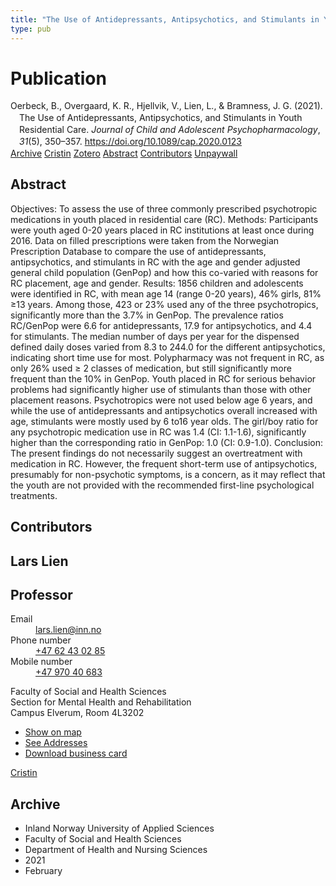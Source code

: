 ```yaml
---
title: "The Use of Antidepressants, Antipsychotics, and Stimulants in Youth Residential Care"
type: pub
---
```

<h1>Publication</h1>
<article id="csl-bib-container-EE5UWBBI" class="csl-bib-container">
  <div class="csl-bib-body" style="line-height: 1.35; padding-left: 1em; text-indent:-1em;">
  <div class="csl-entry">Oerbeck, B., Overgaard, K. R., Hjellvik, V., Lien, L., &amp; Bramness, J. G. (2021). The Use of Antidepressants, Antipsychotics, and Stimulants in Youth Residential Care. <i>Journal of Child and Adolescent Psychopharmacology</i>, <i>31</i>(5), 350&#x2013;357. <a href="https://doi.org/10.1089/cap.2020.0123">https://doi.org/10.1089/cap.2020.0123</a></div>
</div>
  <div class="csl-bib-buttons">
    <a href="#taxonomy-article-EE5UWBBI" class="csl-bib-button">Archive</a>
    <a href="https://app.cristin.no/results/show.jsf?id=1894267" alt="Cristin URL" class="csl-bib-button">Cristin</a>
    <a href="http://zotero.org/groups/5022929/items/EE5UWBBI" alt="Zotero URL" class="csl-bib-button">Zotero</a>
    <a href="#abstract-article-EE5UWBBI" class="csl-bib-button">Abstract</a>
    <a href="#contributors-article-EE5UWBBI" class="csl-bib-button">Contributors</a>
    <a href="https://doi.org/10.1089/cap.2020.0123" class="csl-bib-button">Unpaywall</a>
  </div>
  <div id="csl-bib-meta-container-EE5UWBBI"></div>
</article>
<div id="csl-bib-meta-EE5UWBBI" class="csl-bib-meta">
  <article id="abstract-article-EE5UWBBI" class="abstract-article">
    <h1>Abstract</h1>
    Objectives: To assess the use of three commonly prescribed psychotropic medications in youth placed in residential care (RC).  
Methods: Participants were youth aged 0-20 years placed in RC institutions at least once during 2016. Data on filled prescriptions were taken from the Norwegian Prescription Database to compare the use of antidepressants, antipsychotics, and stimulants in RC with the age and gender adjusted general child population (GenPop) and how this co-varied with reasons for RC placement, age and gender.  
Results: 1856 children and adolescents were identified in RC, with mean age 14 (range 0-20 years), 46% girls, 81% ≥13 years. Among those, 423 or 23% used any of the three psychotropics, significantly more than the 3.7% in GenPop. The prevalence ratios RC/GenPop were 6.6 for antidepressants, 17.9 for antipsychotics, and 4.4 for stimulants. The median number of days per year for the dispensed defined daily doses varied from 8.3 to 244.0 for the different antipsychotics, indicating short time use for most. Polypharmacy was not frequent in RC, as only 26% used ≥ 2 classes of medication, but still significantly more frequent than the 10% in GenPop. Youth placed in RC for serious behavior problems had significantly higher use of stimulants than those with other placement reasons. Psychotropics were not used below age 6 years, and while the use of antidepressants and antipsychotics overall increased with age, stimulants were mostly used by 6 to16 year olds. The girl/boy ratio for any psychotropic medication use in RC was 1.4 (CI: 1.1-1.6), significantly higher than the corresponding ratio in GenPop: 1.0 (CI: 0.9-1.0). 
Conclusion: The present findings do not necessarily suggest an overtreatment with medication in RC. However, the frequent short-term use of antipsychotics, presumably for non-psychotic symptoms, is a concern, as it may reflect that the youth are not provided with the recommended first-line psychological treatments.
  </article>
  <article id="contributors-article-EE5UWBBI" class="contributors-article">
    <h1>Contributors</h1>
    <div class="personas">
<div class="vrtx-hinn-person-card">
<div class="photo">
<i class="lar la-user-circle missing-person"></i>
</div>
<div class="info">
<hgroup><h1>Lars Lien</h1>
<h2>Professor</h2>
</hgroup><dl>
<dt>Email</dt>
<dd>
<a href="mailto:lars.lien@inn.no">lars.lien@inn.no</a>
</dd>
<dt>Phone number</dt>
<dd><a href="tel:+4762430285">
+47 62 43 02 85
</a></dd>
<dt>Mobile number</dt>
<dd><a href="tel:+4797040683">
+47 970 40 683
</a></dd>
</dl>
<p>
Faculty of Social and Health Sciences<br>
Section for Mental Health and Rehabilitation<br>
Campus Elverum,
Room 4L3202
</p>
<ul class="vrtx-hinn-links">
<li><a href="https://www.google.com/maps?q=60.88177,11.53669">Show on map</a></li>
<li><a href="https://www.inn.no/english/find-an-employee/lars-lien.html#vrtx-hinn-addresses">See Addresses</a></li>
<li><a href="https://www.inn.no/english/find-an-employee/lars-lien.html?vrtx=vcf">Download business card</a></li>
</ul>
</div>
</div>
<a href="https://app.cristin.no/persons/show.jsf?id=14287" alt="Cristin URL" class="personas-cristin">Cristin</a>
</div>
  </article>
  <article id="taxonomy-article-EE5UWBBI" class="taxonomy-article">
    <h1>Archive</h1>
    <ul>
      <li>Inland Norway University of Applied Sciences</li>
      <li>Faculty of Social and Health Sciences</li>
      <li>Department of Health and Nursing Sciences</li>
      <li>2021</li>
      <li>February</li>
    </ul>
  </article>
</div>
